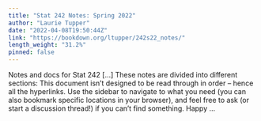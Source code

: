 ```yaml
---
title: "Stat 242 Notes: Spring 2022"
author: "Laurie Tupper"
date: "2022-04-08T19:50:44Z"
link: "https://bookdown.org/ltupper/242s22_notes/"
length_weight: "31.2%"
pinned: false
---
```


Notes and docs for Stat 242 [...] These notes are divided into different sections: This document isn’t designed to be read through in order – hence all the hyperlinks. Use the sidebar to navigate to what you need (you can also bookmark specific locations in your browser), and feel free to ask (or start a discussion thread!) if you can’t find something. Happy ...
